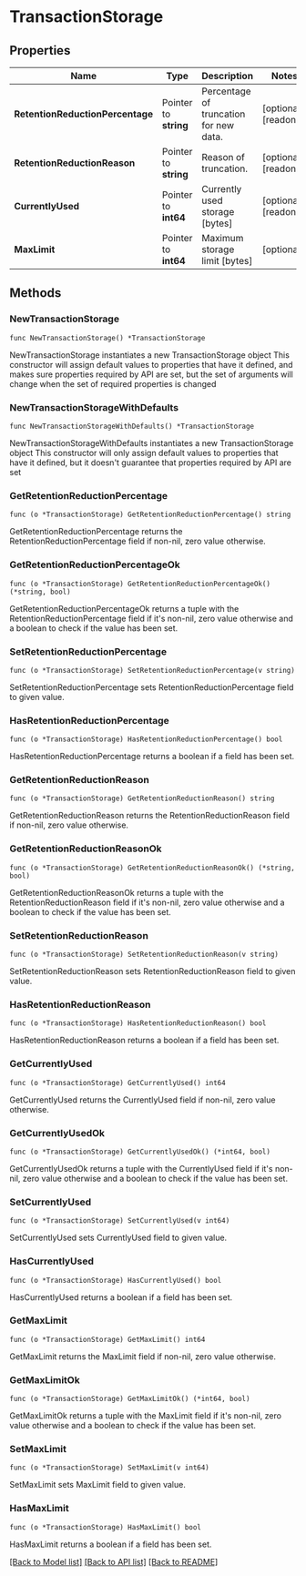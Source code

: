 # TransactionStorage

## Properties

Name | Type | Description | Notes
------------ | ------------- | ------------- | -------------
**RetentionReductionPercentage** | Pointer to **string** | Percentage of truncation for new data. | [optional] [readonly] 
**RetentionReductionReason** | Pointer to **string** | Reason of truncation. | [optional] [readonly] 
**CurrentlyUsed** | Pointer to **int64** | Currently used storage [bytes] | [optional] [readonly] 
**MaxLimit** | Pointer to **int64** | Maximum storage limit [bytes] | [optional] 

## Methods

### NewTransactionStorage

`func NewTransactionStorage() *TransactionStorage`

NewTransactionStorage instantiates a new TransactionStorage object
This constructor will assign default values to properties that have it defined,
and makes sure properties required by API are set, but the set of arguments
will change when the set of required properties is changed

### NewTransactionStorageWithDefaults

`func NewTransactionStorageWithDefaults() *TransactionStorage`

NewTransactionStorageWithDefaults instantiates a new TransactionStorage object
This constructor will only assign default values to properties that have it defined,
but it doesn't guarantee that properties required by API are set

### GetRetentionReductionPercentage

`func (o *TransactionStorage) GetRetentionReductionPercentage() string`

GetRetentionReductionPercentage returns the RetentionReductionPercentage field if non-nil, zero value otherwise.

### GetRetentionReductionPercentageOk

`func (o *TransactionStorage) GetRetentionReductionPercentageOk() (*string, bool)`

GetRetentionReductionPercentageOk returns a tuple with the RetentionReductionPercentage field if it's non-nil, zero value otherwise
and a boolean to check if the value has been set.

### SetRetentionReductionPercentage

`func (o *TransactionStorage) SetRetentionReductionPercentage(v string)`

SetRetentionReductionPercentage sets RetentionReductionPercentage field to given value.

### HasRetentionReductionPercentage

`func (o *TransactionStorage) HasRetentionReductionPercentage() bool`

HasRetentionReductionPercentage returns a boolean if a field has been set.

### GetRetentionReductionReason

`func (o *TransactionStorage) GetRetentionReductionReason() string`

GetRetentionReductionReason returns the RetentionReductionReason field if non-nil, zero value otherwise.

### GetRetentionReductionReasonOk

`func (o *TransactionStorage) GetRetentionReductionReasonOk() (*string, bool)`

GetRetentionReductionReasonOk returns a tuple with the RetentionReductionReason field if it's non-nil, zero value otherwise
and a boolean to check if the value has been set.

### SetRetentionReductionReason

`func (o *TransactionStorage) SetRetentionReductionReason(v string)`

SetRetentionReductionReason sets RetentionReductionReason field to given value.

### HasRetentionReductionReason

`func (o *TransactionStorage) HasRetentionReductionReason() bool`

HasRetentionReductionReason returns a boolean if a field has been set.

### GetCurrentlyUsed

`func (o *TransactionStorage) GetCurrentlyUsed() int64`

GetCurrentlyUsed returns the CurrentlyUsed field if non-nil, zero value otherwise.

### GetCurrentlyUsedOk

`func (o *TransactionStorage) GetCurrentlyUsedOk() (*int64, bool)`

GetCurrentlyUsedOk returns a tuple with the CurrentlyUsed field if it's non-nil, zero value otherwise
and a boolean to check if the value has been set.

### SetCurrentlyUsed

`func (o *TransactionStorage) SetCurrentlyUsed(v int64)`

SetCurrentlyUsed sets CurrentlyUsed field to given value.

### HasCurrentlyUsed

`func (o *TransactionStorage) HasCurrentlyUsed() bool`

HasCurrentlyUsed returns a boolean if a field has been set.

### GetMaxLimit

`func (o *TransactionStorage) GetMaxLimit() int64`

GetMaxLimit returns the MaxLimit field if non-nil, zero value otherwise.

### GetMaxLimitOk

`func (o *TransactionStorage) GetMaxLimitOk() (*int64, bool)`

GetMaxLimitOk returns a tuple with the MaxLimit field if it's non-nil, zero value otherwise
and a boolean to check if the value has been set.

### SetMaxLimit

`func (o *TransactionStorage) SetMaxLimit(v int64)`

SetMaxLimit sets MaxLimit field to given value.

### HasMaxLimit

`func (o *TransactionStorage) HasMaxLimit() bool`

HasMaxLimit returns a boolean if a field has been set.


[[Back to Model list]](../README.md#documentation-for-models) [[Back to API list]](../README.md#documentation-for-api-endpoints) [[Back to README]](../README.md)


